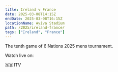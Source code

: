```yaml
---
title: Ireland v France
date: 2025-03-08T14:15Z
endDate: 2025-03-08T16:15Z
locationName: Aviva Stadium
path: /2025/ireland-france/
tags: ["Ireland", "France"]
---
```


The tenth game of 6 Nations 2025 mens tournament.

Watch live on:

🇬🇧 ITV